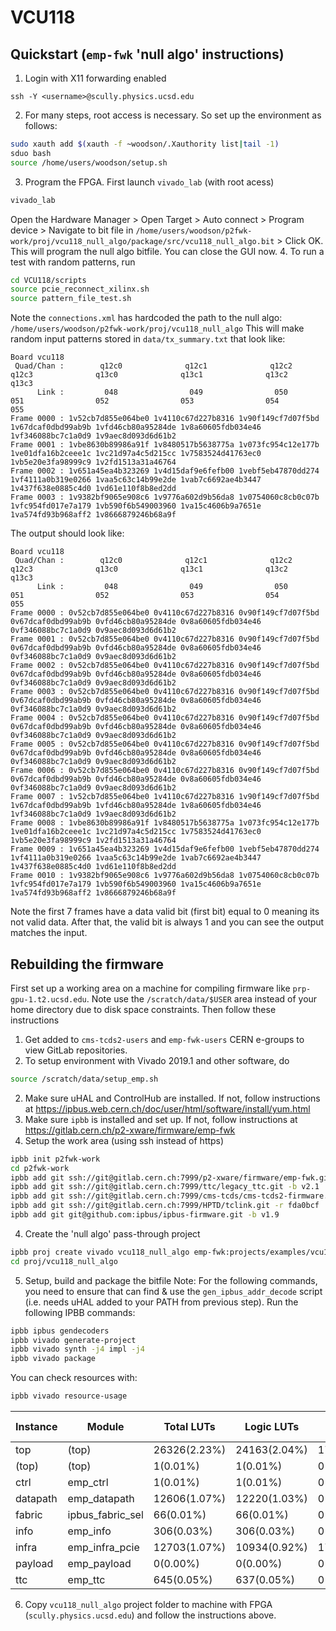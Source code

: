 # VCU118

## Quickstart (`emp-fwk` 'null algo' instructions)
1. Login with X11 forwarding enabled
```
ssh -Y <username>@scully.physics.ucsd.edu
```
2. For many steps, root access is necessary. So set up the environment as follows:
```bash
sudo xauth add $(xauth -f ~woodson/.Xauthority list|tail -1)
sduo bash
source /home/users/woodson/setup.sh
```
3. Program the FPGA. First launch `vivado_lab` (with root acess)
```bash
vivado_lab
```
Open the Hardware Manager > Open Target > Auto connect > Program device > Navigate to bit file in `/home/users/woodson/p2fwk-work/proj/vcu118_null_algo/package/src/vcu118_null_algo.bit` > Click OK. This will program the null algo bitfile. You can close the GUI now.
4. To run a test with random patterns, run
```bash
cd VCU118/scripts
source pcie_reconnect_xilinx.sh
source pattern_file_test.sh
```
Note the `connections.xml` has hardcoded the path to the null algo: `/home/users/woodson/p2fwk-work/proj/vcu118_null_algo`
This will make random input patterns stored in `data/tx_summary.txt` that look like:
```
Board vcu118
 Quad/Chan :        q12c0              q12c1              q12c2              q12c3              q13c0              q13c1              q13c2              q13c3      
      Link :         048                049                050                051                052                053                054                055       
Frame 0000 : 1v52cb7d855e064be0 1v4110c67d227b8316 1v90f149cf7d07f5bd 1v67dcaf0dbd99ab9b 1vfd46cb80a95284de 1v8a60605fdb034e46 1vf346088bc7c1a0d9 1v9aec8d093d6d61b2
Frame 0001 : 1vbe8630b89986a91f 1v8480517b5638775a 1v073fc954c12e177b 1ve01dfa16b2ceee1c 1vc21d97a4c5d215cc 1v7583524d41763ec0 1vb5e20e3fa98999c9 1v2fd1513a31a46764
Frame 0002 : 1v651a45ea4b323269 1v4d15daf9e6fefb00 1vebf5eb47870dd274 1vf4111a0b319e0266 1vaa5c63c14b99e2de 1vab7c6692ae4b3447 1v437f638e0885c4d0 1vd61e110f8b8ed2dd
Frame 0003 : 1v9382bf9065e908c6 1v9776a602d9b56da8 1v0754060c8cb0c07b 1vfc954fd017e7a179 1vb590f6b549003960 1va15c4606b9a7651e 1va574fd93b968aff2 1v8666879246b68a9f
```
The output should look like:
```
Board vcu118
 Quad/Chan :        q12c0              q12c1              q12c2              q12c3              q13c0              q13c1              q13c2              q13c3      
      Link :         048                049                050                051                052                053                054                055       
Frame 0000 : 0v52cb7d855e064be0 0v4110c67d227b8316 0v90f149cf7d07f5bd 0v67dcaf0dbd99ab9b 0vfd46cb80a95284de 0v8a60605fdb034e46 0vf346088bc7c1a0d9 0v9aec8d093d6d61b2
Frame 0001 : 0v52cb7d855e064be0 0v4110c67d227b8316 0v90f149cf7d07f5bd 0v67dcaf0dbd99ab9b 0vfd46cb80a95284de 0v8a60605fdb034e46 0vf346088bc7c1a0d9 0v9aec8d093d6d61b2
Frame 0002 : 0v52cb7d855e064be0 0v4110c67d227b8316 0v90f149cf7d07f5bd 0v67dcaf0dbd99ab9b 0vfd46cb80a95284de 0v8a60605fdb034e46 0vf346088bc7c1a0d9 0v9aec8d093d6d61b2
Frame 0003 : 0v52cb7d855e064be0 0v4110c67d227b8316 0v90f149cf7d07f5bd 0v67dcaf0dbd99ab9b 0vfd46cb80a95284de 0v8a60605fdb034e46 0vf346088bc7c1a0d9 0v9aec8d093d6d61b2
Frame 0004 : 0v52cb7d855e064be0 0v4110c67d227b8316 0v90f149cf7d07f5bd 0v67dcaf0dbd99ab9b 0vfd46cb80a95284de 0v8a60605fdb034e46 0vf346088bc7c1a0d9 0v9aec8d093d6d61b2
Frame 0005 : 0v52cb7d855e064be0 0v4110c67d227b8316 0v90f149cf7d07f5bd 0v67dcaf0dbd99ab9b 0vfd46cb80a95284de 0v8a60605fdb034e46 0vf346088bc7c1a0d9 0v9aec8d093d6d61b2
Frame 0006 : 0v52cb7d855e064be0 0v4110c67d227b8316 0v90f149cf7d07f5bd 0v67dcaf0dbd99ab9b 0vfd46cb80a95284de 0v8a60605fdb034e46 0vf346088bc7c1a0d9 0v9aec8d093d6d61b2
Frame 0007 : 1v52cb7d855e064be0 1v4110c67d227b8316 1v90f149cf7d07f5bd 1v67dcaf0dbd99ab9b 1vfd46cb80a95284de 1v8a60605fdb034e46 1vf346088bc7c1a0d9 1v9aec8d093d6d61b2
Frame 0008 : 1vbe8630b89986a91f 1v8480517b5638775a 1v073fc954c12e177b 1ve01dfa16b2ceee1c 1vc21d97a4c5d215cc 1v7583524d41763ec0 1vb5e20e3fa98999c9 1v2fd1513a31a46764
Frame 0009 : 1v651a45ea4b323269 1v4d15daf9e6fefb00 1vebf5eb47870dd274 1vf4111a0b319e0266 1vaa5c63c14b99e2de 1vab7c6692ae4b3447 1v437f638e0885c4d0 1vd61e110f8b8ed2dd
Frame 0010 : 1v9382bf9065e908c6 1v9776a602d9b56da8 1v0754060c8cb0c07b 1vfc954fd017e7a179 1vb590f6b549003960 1va15c4606b9a7651e 1va574fd93b968aff2 1v8666879246b68a9f
```
Note the first 7 frames have a data valid bit (first bit) equal to 0 meaning its not valid data. After that, the valid bit is always 1 and you can see the output matches the input.


## Rebuilding the firmware
First set up a working area on a machine for compiling firmware like `prp-gpu-1.t2.ucsd.edu`.
Note use the `/scratch/data/$USER` area instead of your home directory due to disk space constraints.
Then follow these instructions

1. Get added to `cms-tcds2-users` and `emp-fwk-users` CERN e-groups to view GitLab repositories.
2. To setup environment with Vivado 2019.1 and other software, do
```bash
source /scratch/data/setup_emp.sh
```
2. Make sure uHAL and ControlHub are installed. If not, follow instructions at https://ipbus.web.cern.ch/doc/user/html/software/install/yum.html
3. Make sure `ipbb` is installed and set up. If not, follow instructions at https://gitlab.cern.ch/p2-xware/firmware/emp-fwk
4. Setup the work area (using ssh instead of https)
```bash
ipbb init p2fwk-work
cd p2fwk-work
ipbb add git ssh://git@gitlab.cern.ch:7999/p2-xware/firmware/emp-fwk.git
ipbb add git ssh://git@gitlab.cern.ch:7999/ttc/legacy_ttc.git -b v2.1
ipbb add git ssh://git@gitlab.cern.ch:7999/cms-tcds/cms-tcds2-firmware.git -b v0_1_1
ipbb add git ssh://git@gitlab.cern.ch:7999/HPTD/tclink.git -r fda0bcf
ipbb add git git@github.com:ipbus/ipbus-firmware.git -b v1.9
```
4. Create the 'null algo' pass-through project
```bash
ipbb proj create vivado vcu118_null_algo emp-fwk:projects/examples/vcu118 top.dep
cd proj/vcu118_null_algo
```
5. Setup, build and package the bitfile
Note: For the following commands, you need to ensure that can find & use the `gen_ipbus_addr_decode` script (i.e. needs uHAL added to your PATH from previous step). Run the following IPBB commands:
```bash
ipbb ipbus gendecoders
ipbb vivado generate-project
ipbb vivado synth -j4 impl -j4
ipbb vivado package
```
You can check resources with:
```bash
ipbb vivado resource-usage
```
|  Instance  |      Module      |  Total LUTs  |  Logic LUTs  |   LUTRAMs   |    SRLs    |      FFs     |   RAMB36   |   RAMB18  |   URAM   | DSP48 Blocks |
|------------|------------------|--------------|--------------|-------------|------------|--------------|------------|-----------|----------|--------------|
| top        |            (top) | 26326(2.23%) | 24163(2.04%) | 1754(0.30%) | 409(0.07%) | 75827(3.21%) | 112(5.19%) | 64(1.48%) | 0(0.00%) |     0(0.00%) |
|   (top)    |            (top) |     1(0.01%) |     1(0.01%) |    0(0.00%) |   0(0.00%) |     0(0.00%) |   0(0.00%) |  0(0.00%) | 0(0.00%) |     0(0.00%) |
|   ctrl     |         emp_ctrl |     1(0.01%) |     1(0.01%) |    0(0.00%) |   0(0.00%) |    32(0.01%) |   0(0.00%) |  0(0.00%) | 0(0.00%) |     0(0.00%) |
|   datapath |     emp_datapath | 12606(1.07%) | 12220(1.03%) |    0(0.00%) | 386(0.07%) | 18553(0.78%) |  16(0.74%) | 64(1.48%) | 0(0.00%) |     0(0.00%) |
|   fabric   | ipbus_fabric_sel |    66(0.01%) |    66(0.01%) |    0(0.00%) |   0(0.00%) |     0(0.00%) |   0(0.00%) |  0(0.00%) | 0(0.00%) |     0(0.00%) |
|   info     |         emp_info |   306(0.03%) |   306(0.03%) |    0(0.00%) |   0(0.00%) |   268(0.01%) |   0(0.00%) |  0(0.00%) | 0(0.00%) |     0(0.00%) |
|   infra    |   emp_infra_pcie | 12703(1.07%) | 10934(0.92%) | 1754(0.30%) |  15(0.01%) | 15977(0.68%) |  95(4.40%) |  0(0.00%) | 0(0.00%) |     0(0.00%) |
|   payload  |      emp_payload |     0(0.00%) |     0(0.00%) |    0(0.00%) |   0(0.00%) | 40200(1.70%) |   0(0.00%) |  0(0.00%) | 0(0.00%) |     0(0.00%) |
|   ttc      |          emp_ttc |   645(0.05%) |   637(0.05%) |    0(0.00%) |   8(0.01%) |   797(0.03%) |   1(0.05%) |  0(0.00%) | 0(0.00%) |     0(0.00%) |

6. Copy `vcu118_null_algo` project folder to machine with FPGA (`scully.physics.ucsd.edu`) and follow the instructions above.

